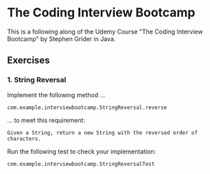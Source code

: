 # The Coding Interview Bootcamp

This is a following along of the Udemy Course "The Coding Interview Bootcamp" by Stephen Grider in Java.

## Exercises

### 1. String Reversal

Implement the following method ...

    com.example.interviewbootcamp.StringReversal.reverse

... to meet this requirement:
    
    Given a String, return a new String with the reversed order of characters.

Run the following test to check your implementation:
    
    com.example.interviewbootcamp.StringReversalTest


